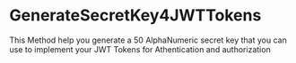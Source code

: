 # GenerateSecretKey4JWTTokens
This Method help you generate a 50 AlphaNumeric secret key that you can use to implement your JWT Tokens for Athentication and authorization  
